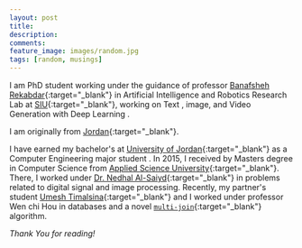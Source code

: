 ```yaml
---
layout: post
title: 
description: 
comments:
feature_image: images/random.jpg
tags: [random, musings]
---
```


I am PhD student  working under the guidance of  professor [Banafsheh Rekabdar](https://sites.google.com/site/banafsheh1rekabdar){:target="_blank"} in Artificial Intelligence and Robotics Research Lab at [SIU](https://www.siu.edu){:target="_blank"}, working on  Text , image, and Video Generation with Deep Learning . 

I am originally from [Jordan](https://en.wikipedia.org/wiki/Jordan){:target="_blank"}. 

 I have earned my bachelor's at [University of Jordan](http://ju.edu.jo){:target="_blank"} as a Computer Engineering major student . In  2015, I received by Masters degree in Computer Science from [Applied Science University](https://www.asu.edu.jo){:target="_blank"}. There, I worked under   [Dr. Nedhal Al-Saiyd](https://scholar.google.com/citations?user=ynb9e7AAAAAJ&hl=en){:target="_blank"} in problems related to digital signal and image processing. Recently,  my partner's student [Umesh Timalsina](https://umesh-timalsina.github.io/){:target="_blank"}  and I worked under professor Wen chi Hou in databases and a novel [`multi-join`](https://github.com/multijoin-hub/){:target="_blank"} algorithm.

*Thank You for reading!*

